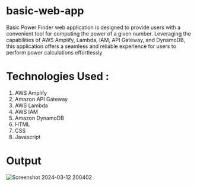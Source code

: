 # basic-web-app
Basic Power Finder web application is designed to provide users with a convenient tool for computing the power of a given number. Leveraging the capabilities of AWS Amplify, Lambda, IAM, API Gateway, and DynamoDB, this application offers a seamless and reliable experience for users to perform power calculations effortlessly
# Technologies Used :
1. AWS Amplify
2. Amazon API Gateway
3. AWS Lambda
4. AWS IAM      
5. Amazon DynamoDB
6. HTML
7. CSS
8. Javascript
# Output
![Screenshot 2024-03-12 200402](https://github.com/satyajit1025/basic-web-app/assets/159767209/07bbec6f-9158-43df-80ce-93b286d2db6b)
